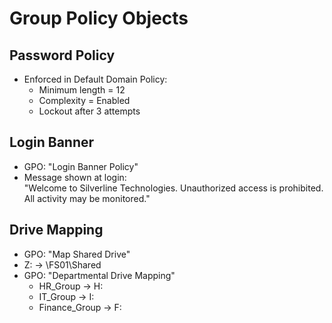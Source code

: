 # Group Policy Objects

## Password Policy
- Enforced in Default Domain Policy:
  - Minimum length = 12
  - Complexity = Enabled
  - Lockout after 3 attempts

## Login Banner
- GPO: "Login Banner Policy"
- Message shown at login:  
  "Welcome to Silverline Technologies. Unauthorized access is prohibited. All activity may be monitored."

## Drive Mapping
- GPO: "Map Shared Drive"
- Z: → \\FS01\Shared
- GPO: "Departmental Drive Mapping"
  - HR_Group → H:
  - IT_Group → I:
  - Finance_Group → F:
